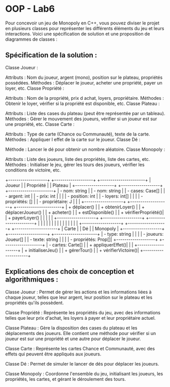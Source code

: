 # OOP - Lab6

Pour concevoir un jeu de Monopoly en C++, vous pouvez diviser le projet en plusieurs classes pour représenter les différents éléments du jeu et leurs interactions. Voici une spécification de solution et une proposition de diagrammes de classes :

## Spécification de la solution :
Classe Joueur :

Attributs : Nom du joueur, argent (mono), position sur le plateau, propriétés possédées.
Méthodes : Déplacer le joueur, acheter une propriété, payer un loyer, etc.
Classe Propriété :

Attributs : Nom de la propriété, prix d achat, loyers, propriétaire.
Méthodes : Obtenir le loyer, vérifier si la propriété est disponible, etc.
Classe Plateau :

Attributs : Liste des cases du plateau (peut être représentée par un tableau).
Méthodes : Gérer le mouvement des joueurs, vérifier si un joueur est sur une propriété, etc.
Classe Carte :

Attributs : Type de carte (Chance ou Communauté), texte de la carte.
Méthodes : Appliquer l effet de la carte sur le joueur.
Classe Dé :

Méthode : Lancer le dé pour obtenir un nombre aléatoire.
Classe Monopoly :

Attributs : Liste des joueurs, liste des propriétés, liste des cartes, etc.
Méthodes : Initialiser le jeu, gérer les tours des joueurs, vérifier les conditions de victoire, etc.

+-------------------+          +-------------------+          +----------------------+
|       Joueur      |          |     Propriété     |          |       Plateau        |
+-------------------+          +-------------------+          +----------------------+
| - nom: string     |          | - nom: string     |          | - cases: Case[]      |
| - argent: int     |          | - prix: int       |          |                      |
| - position: int   |          | - loyers: int[]   |          |                      |
| - propriétés: []  |          | - propriétaire: J |          |                      |
+-------------------+          +-------------------+          +----------------------+
| + déplacer()      |          | + obtenirLoyer()  |          | + déplacerJoueur()   |
| + acheter()       |          | + estDisponible() |          | + vérifierPropriété()|
| + payerLoyer()    |          |                   |          |                      |
+-------------------+          +-------------------+          +----------------------+
           |                            |                              |
           |                            |                              |
           |                            |                              |
           |                            |                              |
           |                            |                              |
+-------------------+          +-------------------+          +---------------------+
|       Carte       |          |        Dé         |          |      Monopoly       |
+-------------------+          +-------------------+          +---------------------+
| - type: string    |          |                   |          | - joueurs: Joueur[] |
| - texte: string   |          |                   |          | - propriétés: Prop[]|
+-------------------+          +-------------------+          | - cartes: Carte[]   |
| + appliquerEffet()|                                         |                     |
+-------------------+                                         | + initialiserJeu()  |
                                                              | + gérerTour()       |
                                                              | + vérifierVictoire()|
                                                              +---------------------+

## Explications des choix de conception et algorithmiques :
Classe Joueur : Permet de gérer les actions et les informations liées à chaque joueur, telles que leur argent, leur position sur le plateau et les propriétés qu'ils possèdent.

Classe Propriété : Représente les propriétés du jeu, avec des informations telles que leur prix d'achat, les loyers à payer et leur propriétaire actuel.

Classe Plateau : Gère la disposition des cases du plateau et les déplacements des joueurs. Elle contient une méthode pour vérifier si un joueur est sur une propriété et une autre pour déplacer le joueur.

Classe Carte : Représente les cartes Chance et Communauté, avec des effets qui peuvent être appliqués aux joueurs.

Classe Dé : Permet de simuler le lancer de dés pour déplacer les joueurs.

Classe Monopoly : Coordonne l'ensemble du jeu, initialisant les joueurs, les propriétés, les cartes, et gérant le déroulement des tours.